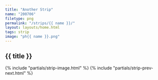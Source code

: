 ```yaml
---
title: "Another Strip"
name: "200706"
filetype: png
permalink: "/strips/{{ name }}/"
layout: layouts/home.html
tags: strip
image: "ph{{ name }}.png"
---
```


## {{ title }}
{% include "partials/strip-image.html" %}
{% include "partials/strip-prev-next.html" %}